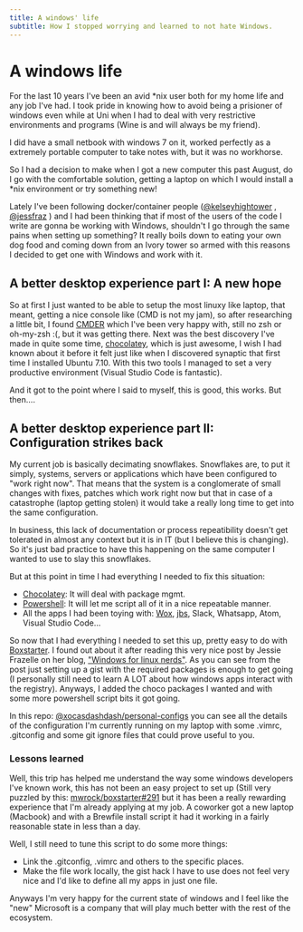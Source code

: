 ```yaml
---
title: A windows' life
subtitle: How I stopped worrying and learned to not hate Windows.
---
```

# A windows life

For the last 10 years I've been an avid *nix user both for my home life and any job I've had. I took pride in knowing how to avoid being a prisioner of windows even while at Uni when I had to deal with very restrictive environments and programs (Wine is and will always be my friend).

I did have a small netbook with windows 7 on it, worked perfectly as a extremely portable computer to take notes with, but it was no workhorse. 

So I had a decision to make when I got a new computer this past August, do I go with the comfortable solution, getting a laptop on which I would install a *nix environment or try something new!

Lately I've been following docker/container people ([\@kelseyhightower](https://twitter.com/kelseyhightower/) ,  [\@jessfraz](https://twitter.com/jessfraz/) ) and I had been thinking that if most of the users of the code I write are gonna be working with Windows, shouldn't I go through the same pains when setting up something? 
It really boils down to eating your own dog food and coming down from an Ivory tower so armed with this reasons I decided to get one with Windows and work with it.


## A better desktop experience part I: A new hope

So at first I just wanted to be able to setup the most linuxy like laptop, that meant, getting a nice console like (CMD is not my jam), so after researching a little bit, I found [CMDER](https://github.com/cmderdev/cmder/) which I've been very happy with, still no zsh or oh-my-zsh :(, but it was getting there. Next was the best discovery I've made in quite some time, [chocolatey][choco], which is just awesome, I wish I had known about it before it felt just like when I discovered synaptic that first time I installed Ubuntu 7.10. With this two tools I managed to set a very productive environment (Visual Studio Code is fantastic). 

And it got to the point where I said to myself, this is good, this works. But then....


## A better desktop experience part II: Configuration strikes back

My current job is basically decimating snowflakes. Snowflakes are, to put it simply, systems, servers or applications which have been configured to "work right now". That means that the system is a conglomerate of small changes with fixes, patches which work right now but that in case of a catastrophe (laptop getting stolen) it would take a really long time to get into the same configuration.

 In business, this lack of documentation or process repeatibility doesn't get tolerated in almost any context but it is in IT (but I believe this is changing). So it's just bad practice to have this happening on the same computer I wanted to use to slay this snowflakes. 
 
 But at this point in time I had everything I needed to fix this situation: 

- [Chocolatey][choco]: It will deal with package mgmt.
- [Powershell][powershell]: It will let me script all of it in a nice repeatable manner.
- All the apps I had been toying with: [Wox](http://www.getwox.com/), [jbs](https://johnsad.ventures/software/backgroundswitcher/), Slack, Whatsapp, Atom, Visual Studio Code...

So now that I had everything I needed to set this up, pretty easy to do with [Boxstarter](http://boxstarter.org/). I found out about it after reading this very nice post by Jessie Frazelle on her blog, ["Windows for linux nerds"](https://blog.jessfraz.com/post/windows-for-linux-nerds/#setting-up-a-windows-machine-in-a-reproducible-way). As you can see from the post just setting up a gist with the required packages is enough to get going (I personally still need to learn A LOT about how windows apps interact with the registry). Anyways, I added the choco packages I wanted and with some more powershell script bits it got going.

In this repo: [\@xocasdashdash/personal-configs](https://github.com/xocasdashdash/personal-configs) you can see all the details of the configuration I'm currently running on my laptop with some .vimrc, .gitconfig and some git ignore files that could prove useful to you.  


### Lessons learned

Well, this trip has helped me understand the way some windows developers I've known work, this has not been an easy project to set up (Still very puzzled by this: [mwrock/boxstarter#291](https://github.com/mwrock/boxstarter/issues/291) but it has been a really rewarding experience that I'm already applying at my job. A coworker got a new laptop (Macbook) and with a Brewfile install script it had it working in a fairly reasonable state in less than a day. 

Well, I still need to tune this script to do some more things:

- Link the .gitconfig, .vimrc and others to the specific places.
- Make the file work locally, the gist hack I have to use does not feel very nice and I'd like to define all my apps in just one file.

Anyways I'm very happy for the current state of windows and I feel like the "new" Microsoft is a company that will play much better with the rest of the ecosystem.


[choco]: https://chocolatey.org/
[powershell]: https://github.com/PowerShell/PowerShell
